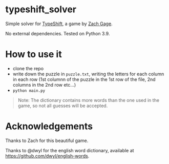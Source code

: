 # typeshift_solver
Simple solver for [TypeShift](http://www.playtypeshift.com/), a game by [Zach Gage](https://www.stfj.net/).

No external dependencies. Tested on Python 3.9.

# How to use it
* clone the repo
*  write down the puzzle in `puzzle.txt`, writing the letters for each column in each row (1st columnn of the puzzle in the 1st row of the file, 2nd columns in the 2nd row etc...)
* `python main.py`

> Note: The dictionary contains more words than the one used in the game, so not all guesses will be accepted.

# Acknowledgements
Thanks to Zach for this beautiful game.

Thanks to @dwyl for the english word dictionary, available at https://github.com/dwyl/english-words.